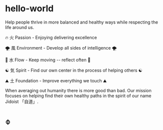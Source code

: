 # hello-world
Help people thrive in more balanced and healthy ways while respecting the life around us.

:fire: 火 Passion - Enjoying delivering excellence 

:tornado: 風 Environment - Develop all sides of intelligence :tornado:

:ocean: 水 Flow - Keep moving -- reflect often :ocean:

:yin_yang: 気 Spirit - Find our own center in the process of helping others :yin_yang:

:mountain: 土 Foundation - Improve everything we touch :mountain:

When averaging out humanity there is more good than bad.  Our mission focuses on helping find their own healthy paths in the spirit of our name Jidoist 「自道」.

# ⌽
